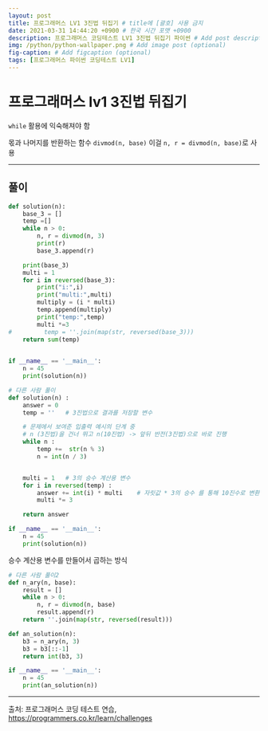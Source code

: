 ```yaml
---
layout: post
title: 프로그래머스 LV1 3진법 뒤집기 # title에 [괄호] 사용 금지
date: 2021-03-31 14:44:20 +0900 # 한국 시간 포맷 +0900
description: 프로그래머스 코딩테스트 LV1 3진법 뒤집기 파이썬 # Add post description (optional)
img: /python/python-wallpaper.png # Add image post (optional)
fig-caption: # Add figcaption (optional)
tags: [프로그래머스 파이썬 코딩테스트 LV1]
---
```


# 프로그래머스 lv1 3진법 뒤집기

`while` 활용에 익숙해져야 함

몫과 나머지를 반환하는 함수 `divmod(n, base)` 이걸 `n, r = divmod(n, base)`로 사용

---

## 풀이

```python
def solution(n):
    base_3 = []
    temp =[] 
    while n > 0:
        n, r = divmod(n, 3)
        print(r)
        base_3.append(r)

    print(base_3)
    multi = 1
    for i in reversed(base_3):
        print("i:",i)
        print("multi:",multi)
        multiply = (i * multi)
        temp.append(multiply)
        print("temp:",temp)
        multi *=3
#         temp = ''.join(map(str, reversed(base_3)))
    return sum(temp)
        

if __name__ == '__main__':
    n = 45
    print(solution(n))
```

```python
# 다른 사람 풀이
def solution(n) :
    answer = 0
    temp = ''   # 3진법으로 결과를 저장할 변수

    # 문제에서 보여준 입출력 예시의 단계 중
    # n (3진법)을 건너 뛰고 n(10진법) -> 앞뒤 반전(3진법)으로 바로 진행
    while n :
        temp +=  str(n % 3)
        n = int(n / 3)


    multi = 1   # 3의 승수 계산용 변수
    for i in reversed(temp) :
        answer += int(i) * multi    # 자릿값 * 3의 승수 를 통해 10진수로 변환
        multi *= 3

    return answer

if __name__ == '__main__':
    n = 45
    print(solution(n))
```

승수 계산용 변수를 만들어서 곱하는 방식

```python
# 다른 사람 풀이2
def n_ary(n, base):
    result = []
    while n > 0:
        n, r = divmod(n, base)
        result.append(r)
    return ''.join(map(str, reversed(result)))

def an_solution(n):
    b3 = n_ary(n, 3)
    b3 = b3[::-1]
    return int(b3, 3)

if __name__ == '__main__':
    n = 45
    print(an_solution(n))
```

---
출처: 프로그래머스 코딩 테스트 연습, https://programmers.co.kr/learn/challenges